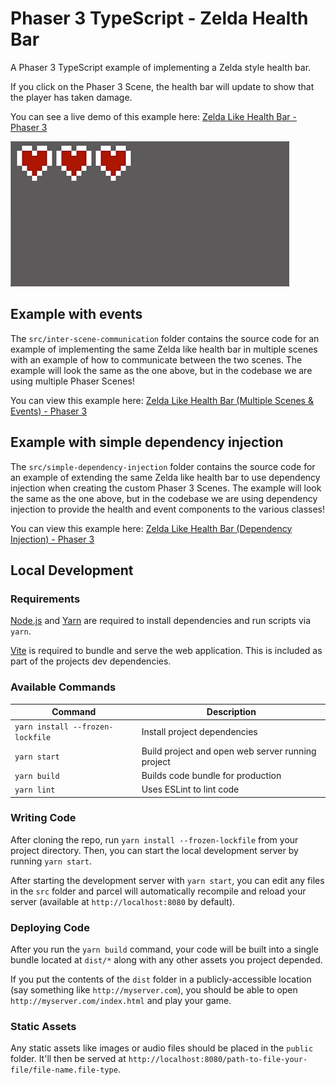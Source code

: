 # Phaser 3 TypeScript - Zelda Health Bar

A Phaser 3 TypeScript example of implementing a Zelda style health bar.

If you click on the Phaser 3 Scene, the health bar will update to show that the player has taken damage.

You can see a live demo of this example here: [Zelda Like Health Bar - Phaser 3](https://devshareacademy.github.io/phaser-3-typescript-games-and-examples/examples/zelda-health-bar/index.html)

![Zelda Like Health Bar Example](example.gif?raw=true)

## Example with events

The `src/inter-scene-communication` folder contains the source code for an example of implementing the same Zelda like health bar in multiple scenes with an example of how to communicate between the two scenes. The example will look the same as the one above, but in the codebase we are using multiple Phaser Scenes!

You can view this example here: [Zelda Like Health Bar (Multiple Scenes & Events) - Phaser 3](https://devshareacademy.github.io/phaser-3-typescript-games-and-examples/examples/zelda-health-bar/inter-scene-communication.html)

## Example with simple dependency injection

The `src/simple-dependency-injection` folder contains the source code for an example of extending the same Zelda like health bar to use dependency injection when creating the custom Phaser 3 Scenes. The example will look the same as the one above, but in the codebase we are using dependency injection to provide the health and event components to the various classes!

You can view this example here: [Zelda Like Health Bar (Dependency Injection) - Phaser 3](https://devshareacademy.github.io/phaser-3-typescript-games-and-examples/examples/zelda-health-bar/simple-dependency-injection.html)

## Local Development

### Requirements

[Node.js](https://nodejs.org) and [Yarn](https://yarnpkg.com/) are required to install dependencies and run scripts via `yarn`.

[Vite](https://vitejs.dev/) is required to bundle and serve the web application. This is included as part of the projects dev dependencies.

### Available Commands

| Command | Description |
|---------|-------------|
| `yarn install --frozen-lockfile` | Install project dependencies |
| `yarn start` | Build project and open web server running project |
| `yarn build` | Builds code bundle for production |
| `yarn lint` | Uses ESLint to lint code |

### Writing Code

After cloning the repo, run `yarn install --frozen-lockfile` from your project directory. Then, you can start the local development
server by running `yarn start`.

After starting the development server with `yarn start`, you can edit any files in the `src` folder
and parcel will automatically recompile and reload your server (available at `http://localhost:8080`
by default).

### Deploying Code

After you run the `yarn build` command, your code will be built into a single bundle located at
`dist/*` along with any other assets you project depended.

If you put the contents of the `dist` folder in a publicly-accessible location (say something like `http://myserver.com`),
you should be able to open `http://myserver.com/index.html` and play your game.

### Static Assets

Any static assets like images or audio files should be placed in the `public` folder. It'll then be served at `http://localhost:8080/path-to-file-your-file/file-name.file-type`.
